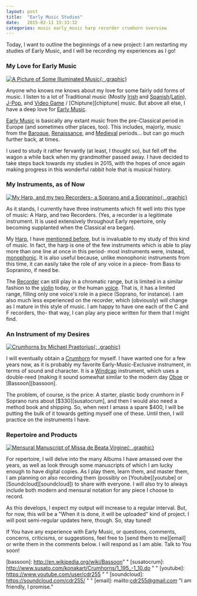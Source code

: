 ```yaml
---
layout: post
title:  "Early Music Studies"
date:   2015-02-11 15:33:32
categories: music early_music harp recorder crumhorn overview
---
```


Today, I want to outline the beginnings of a new project: I am
restarting my studies of Early Music, and I will be recording my
experiences as I go!

### My Love for Early Music ###

[![A Picture of Some Illuminated Music](https://s3.amazonaws.com/toft-and-toddy/02-15-ave-maria.jpg "Hymn Ave Maria Gratia. Source: James Freeman, at publicdomainreview.org"){: .graphic}](https://s3.amazonaws.com/toft-and-toddy/02-15-ave-maria.jpg)

Anyone who knows me knows about my love for some fairly odd forms of
music. I listen to a lot of Traditional music (Mostly [Irish][irish]
and [Spanish][spanish]/[Latin][latin]), [J-Pop][jpop], and
[Video Game][vgm] / [Chiptune][chiptune] music. But above all else, I
have a deep love for [Early Music][early].

[Early Music][early] is basically any extant music from the
pre-Classical period in Europe (and sometimes other places, too). This
includes, majorly, music from the [Baroque][baroque],
[Renaissance][renaissance], and [Medieval][medieval] periods... but
can go much further back, at times.

I used to study it rather fervantly (at least, I thought so), but fell
off the wagon a while back when my grandmother passed away. I have
decided to take steps back towards my studies in 2015, with the hopes
of once again making progress in this wonderful rabbit hole that is
musical history.

### My Instruments, as of Now ###

[![My Harp, and my two Recorders- a Soprano and a Sopranino](https://s3.amazonaws.com/toft-and-toddy/02-15-harp-and-recorders.jpg "My two recorders- a Yamaha Soprano and an Alder Sopranino- and my Harp, a Camac Hermine."){: .graphic}](https://s3.amazonaws.com/toft-and-toddy/02-15-harp-and-recorders.jpg)

As it stands, I currently have three instruments which fit well into
this type of music: A Harp, and two Recorders. (Yes, a recorder is a
legitimate instrument. It is used extensively throughout Early
repertoire, only becoming supplanted when the Classical era began).

My [Harp][leverharp], I have [mentioned before][fixlevers], but is
invaluable to my study of this kind of music. In fact, the harp is one
of the few instruments which is able to play more than one line at
once in this period- most instruments were, instead,
[monophonic][monophonic]. It is also useful because, unlike monophonic
instruments from this time, it can easily take the role of any voice
in a piece- from Bass to Sopranino, if need be.

The [Recorder][recorder] can still play in a chromatic range, but is
limited in a similar fashion to the [violin][violin] today, or the
human [voice][voice]. That is, it has a limited range, filling only
one voice's role in a piece (Soprano, for instance). I am also much
less experienced on the recorder, which (obviously) will change as I
mature in this style of music. I am happy to have one each of the C
and F recorders, tho- that way, I can play any piece written for them
that I might find.

### An Instrument of my Desires ###

[![Crumhorns by Michael Praetorius](https://s3.amazonaws.com/toft-and-toddy/02-15-crumhorns.png "Crumhorns drawing by Michael Praetorius in Syntagma Musicum c. 1615"){: .graphic}](https://s3.amazonaws.com/toft-and-toddy/02-15-crumhorns.png)

I will eventually obtain a [Crumhorn][crumhorn] for myself. I have
wanted one for a few years now, as it is probably my favorite
Early-Music-Exclusive instrument, in terms of sound and character. It
is a [Windcap][windcap] instrument, which uses a double-reed (making
it sound somewhat similar to the modern day [Oboe][oboe] or
[Bassoon][bassoon].

The problem, of course, is the price: A starter, plastic body crumhorn
in F Soprano runs about [$330][susatocrum], and then I would also need
a method book and shipping. So, when next I amass a spare $400, I will
be putting the bulk of it towards getting myself one of these. Until then, I will practice on the instruments I have.

### Repertoire and Products ###

[![Mensural Manuscript of Missa de Beata Virgine](https://s3.amazonaws.com/toft-and-toddy/02-15-kyrie.jpg "c. ~1500 manuscript by Josquin des Prez of Missa de Beata Virgine, in Mensural Notation"){: .graphic}](https://s3.amazonaws.com/toft-and-toddy/02-15-kyrie.jpg)

For repertoire, I will delve into the many Albums I have amassed over
the years, as well as look through some manuscripts of which I am
lucky enough to have digital copies. As I play them, learn them, and
master them, I am planning on also recording them (possibly on
[Youtube][youtube] or [Soundcloud][soundcloud]) to share with
everyone. I will also try to always include both modern and mensural
notation for any piece I choose to record.

As this develops, I expect my output will increase to a regular
interval. But, for now, this will be a "When it is done, it will be
uploaded" kind of project. I will post semi-regular updates here,
though. So, stay tuned!

If You have any experience with Early Music, or questions, comments,
concerns, criticisms, or suggestions, feel free to
[send them to me][email] or write them in the comments below. I will
respond as I am able. Talk to You soon!

[irish]: http://en.wikipedia.org/wiki/Folk_music_of_Ireland " "
[spanish]: http://en.wikipedia.org/wiki/Music_of_Spain " "
[latin]: http://en.wikipedia.org/wiki/Paraguayan_harp " "
[jpop]: http://en.wikipedia.org/wiki/J-pop " "
[vgm]: http://en.wikipedia.org/wiki/Video_game_music " "
[chipmusic]: http://en.wikipedia.org/wiki/Chiptune " "
[early]: http://en.wikipedia.org/wiki/Early_music " "
[baroque]: http://en.wikipedia.org/wiki/Baroque_music " "
[renaissance]: http://en.wikipedia.org/wiki/Renaissance_music " "
[medieval]:http://en.wikipedia.org/wiki/Medieval_music " "
[leverharp]: http://www.camac-harps.com/en/harps-eng/lever-eng/hermine-eng " "
[fixlevers]: http://toftandtoddy.com/music/harp/process/maintenance/2014/12/28/replacing-a-harp-lever.html " "
[monophonic]: http://en.wikipedia.org/wiki/Monophony " "
[recorder]: http://en.wikipedia.org/wiki/Recorder_(musical_instrument) " "
[violin]: http://en.wikipedia.org/wiki/Violin_family " "
[voice]: http://en.wikipedia.org/wiki/Singing#Classifying_singing_voices " "
[crumhorn]: http://en.wikipedia.org/wiki/Crumhorn " "
[windcap]: http://en.wikipedia.org/wiki/Crumhorn#Description " "
[oboe]: http://en.wikipedia.org/wiki/Oboe " "
[bassoon]: http://en.wikipedia.org/wiki/Bassoon" "
[susatocrum]: http://www.susato.com/konakart/Crumhorns/1_195_-1_10.do " "
[youtube]: https://www.youtube.com/user/cdr255 " "
[soundcloud]: https://soundcloud.com/cdr255/ " "
[email]: mailto:cdr255@gmail.com "I am friendly, I promise."
